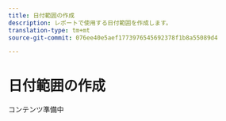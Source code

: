 ```yaml
---
title: 日付範囲の作成
description: レポートで使用する日付範囲を作成します。
translation-type: tm+mt
source-git-commit: 076ee40e5aef1773976545692378f1b8a55089d4

---
```



# 日付範囲の作成

コンテンツ準備中
